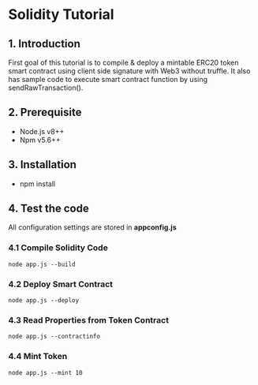 # Solidity Tutorial

## 1. Introduction
First goal of this tutorial is to compile & deploy a mintable ERC20 token smart contract using client side signature with Web3 without truffle. It also has sample code to execute smart contract function by using sendRawTransaction().

## 2. Prerequisite
- Node.js v8++
- Npm v5.6++

## 3. Installation
- npm install

## 4. Test the code
All configuration settings are stored in **appconfig.js**

### 4.1 Compile Solidity Code
`node app.js --build`

### 4.2 Deploy Smart Contract
`node app.js --deploy`

### 4.3 Read Properties from Token Contract
`node app.js --contractinfo`

### 4.4 Mint Token
`node app.js --mint 10`


